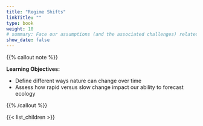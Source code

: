 ```yaml
---
title: "Regime Shifts"
linkTitle: ""
type: book
weight: 10
# summary: Face our assumptions (and the associated challenges) related to how quickly nature changes
show_date: false
---
```


{{% callout note %}}

**Learning Objectives:**
* Define different ways nature can change over time 
* Assess how rapid versus slow change impact our ability to forecast ecology

{{% /callout %}}

{{< list_children >}}

